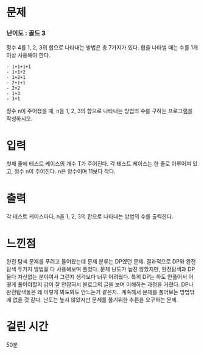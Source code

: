 # 문제

### 난이도 : 골드 3

정수 4를 1, 2, 3의 합으로 나타내는 방법은 총 7가지가 있다. 합을 나타낼 때는 수를 1개 이상 사용해야 한다.

    - 1+1+1+1
    - 1+1+2
    - 1+2+1
    - 2+1+1
    - 2+2
    - 1+3
    - 3+1

정수 n이 주어졌을 때, n을 1, 2, 3의 합으로 나타내는 방법의 수를 구하는 프로그램을 작성하시오.

# 입력

첫째 줄에 테스트 케이스의 개수 T가 주어진다. 각 테스트 케이스는 한 줄로 이루어져 있고, 정수 n이 주어진다. n은 양수이며 11보다 작다.

# 출력

각 테스트 케이스마다, n을 1, 2, 3의 합으로 나타내는 방법의 수를 출력한다.

# 느낀점

완전 탐색 문제를 푸려고 들어왔는데 문제 분류는 DP였던 문제. 결과적으로 DP와 완전탐색 두가지 방법을 다 사용해보며 풀었다. 문제 난도가 높진 않았지만, 완전탐색과 DP 둘다 자신없는 분야여서 그런지 생각보다 너무 어려웠다. 특히 DP는 하도 안풀어서 어떻게 풀어야할지 감이 잘 안잡혀서 블로그의 글을 보며 이해하는 과정을 거쳤다. DP나 완전탐색들은 왜 이렇게 봐도봐도 안느는거 같은지.. 계속해서 문제를 풀어보는 방법밖에 없을 것 같다. 난도는 높지 않았지만 문제를 풀기위한 추론을 요구하는 문제.

# 걸린 시간

50분
